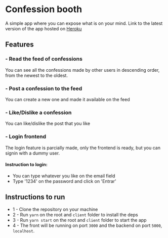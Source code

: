 # Confession booth

A simple app where you can expose what is on your mind. Link to the latest version of the app hosted on [Heroku](https://cryptic-mesa-69152.herokuapp.com/)

## Features

### - Read the feed of confessions

You can see all the confessions made by other users in descending order, from the newest to the oldest.

### - Post a confession to the feed

You can create a new one and made it available on the feed

### - Like/Dislike a confession

You can like/dislike the post that you like

### - Login frontend

The login feature is parcially made, only the frontend is ready, but you can signin with a dummy user. 

#### Instruction to login:
 * You can type whatever you like on the email field
 * Type '1234' on the password and click on  'Entrar'

## Instructions to run
 * 1 - Clone the repository on your machine
 * 2 - Run `yarn` on the root and `client` folder to install the deps
 * 3 - Run `yarn start` on the root and `client` folder to start the app
 * 4 - The front will be running on port `3000` and the backend on port `5000`, `localhost`.
